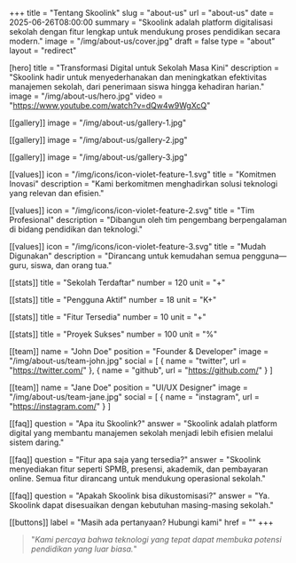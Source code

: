 +++
title = "Tentang Skoolink"
slug = "about-us"
url = "about-us"
date = 2025-06-26T08:00:00
summary = "Skoolink adalah platform digitalisasi sekolah dengan fitur lengkap untuk mendukung proses pendidikan secara modern."
image = "/img/about-us/cover.jpg"
draft = false
type = "about"
layout = "redirect"

[hero]
title = "Transformasi Digital untuk Sekolah Masa Kini"
description = "Skoolink hadir untuk menyederhanakan dan meningkatkan efektivitas manajemen sekolah, dari penerimaan siswa hingga kehadiran harian."
image = "/img/about-us/hero.jpg"
video = "https://www.youtube.com/watch?v=dQw4w9WgXcQ"

[[gallery]]
image = "/img/about-us/gallery-1.jpg"

[[gallery]]
image = "/img/about-us/gallery-2.jpg"

[[gallery]]
image = "/img/about-us/gallery-3.jpg"

[[values]]
icon = "/img/icons/icon-violet-feature-1.svg"
title = "Komitmen Inovasi"
description = "Kami berkomitmen menghadirkan solusi teknologi yang relevan dan efisien."

[[values]]
icon = "/img/icons/icon-violet-feature-2.svg"
title = "Tim Profesional"
description = "Dibangun oleh tim pengembang berpengalaman di bidang pendidikan dan teknologi."

[[values]]
icon = "/img/icons/icon-violet-feature-3.svg"
title = "Mudah Digunakan"
description = "Dirancang untuk kemudahan semua pengguna—guru, siswa, dan orang tua."

[[stats]]
title = "Sekolah Terdaftar"
number = 120
unit = "+"

[[stats]]
title = "Pengguna Aktif"
number = 18
unit = "K+"

[[stats]]
title = "Fitur Tersedia"
number = 10
unit = "+"

[[stats]]
title = "Proyek Sukses"
number = 100
unit = "%"

[[team]]
name = "John Doe"
position = "Founder & Developer"
image = "/img/about-us/team-john.jpg"
social = [
  { name = "twitter", url = "https://twitter.com/" },
  { name = "github", url = "https://github.com/" }
]

[[team]]
name = "Jane Doe"
position = "UI/UX Designer"
image = "/img/about-us/team-jane.jpg"
social = [
  { name = "instagram", url = "https://instagram.com/" }
]

[[faq]]
question = "Apa itu Skoolink?"
answer = "Skoolink adalah platform digital yang membantu manajemen sekolah menjadi lebih efisien melalui sistem daring."

[[faq]]
question = "Fitur apa saja yang tersedia?"
answer = "Skoolink menyediakan fitur seperti SPMB, presensi, akademik, dan pembayaran online. Semua fitur dirancang untuk mendukung operasional sekolah."

[[faq]]
question = "Apakah Skoolink bisa dikustomisasi?"
answer = "Ya. Skoolink dapat disesuaikan dengan kebutuhan masing-masing sekolah."
 
[[buttons]]
label = "Masih ada pertanyaan? Hubungi kami"
href = ""
+++

> "_Kami percaya bahwa teknologi yang tepat dapat membuka potensi pendidikan yang luar biasa._"
